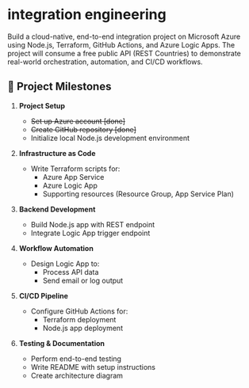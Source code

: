 # integration engineering
Build a cloud-native, end-to-end integration project on Microsoft Azure using Node.js, Terraform, GitHub Actions, and Azure Logic Apps. The project will consume a free public API (REST Countries) to demonstrate real-world orchestration, automation, and CI/CD workflows. 
## 📌 Project Milestones

1. **Project Setup**
   - ~~Set up Azure account [done]~~
   - ~~Create GitHub repository [done]~~
   - Initialize local Node.js development environment

2. **Infrastructure as Code**
   - Write Terraform scripts for:
     - Azure App Service
     - Azure Logic App
     - Supporting resources (Resource Group, App Service Plan)

3. **Backend Development**
   - Build Node.js app with REST endpoint
   - Integrate Logic App trigger endpoint

4. **Workflow Automation**
   - Design Logic App to:
     - Process API data
     - Send email or log output

5. **CI/CD Pipeline**
   - Configure GitHub Actions for:
     - Terraform deployment
     - Node.js app deployment

6. **Testing & Documentation**
   - Perform end-to-end testing
   - Write README with setup instructions
   - Create architecture diagram
